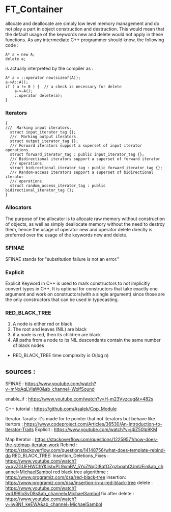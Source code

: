 # FT_Container

allocate and deallocate are simply low level memory management and do not play a part in object construction and destruction. This would mean that the default usage of the keywords new and delete would not apply in these functions. As any intermediate C++ programmer should know, the following code :
```
A* a = new A;
delete a;
```

is actually interpreted by the compiler as :

```
A* a = ::operator new(sizeof(A)); 
a->A::A();
if ( a != 0 ) {  // a check is necessary for delete
    a->~A();
    ::operator delete(a);
}
```

### Iterators
```
{
///  Marking input iterators.
  struct input_iterator_tag {};
  ///  Marking output iterators.
  struct output_iterator_tag {};
  /// Forward iterators support a superset of input iterator operations.
  struct forward_iterator_tag : public input_iterator_tag {};
  /// Bidirectional iterators support a superset of forward iterator
  /// operations.
  struct bidirectional_iterator_tag : public forward_iterator_tag {};
  /// Random-access iterators support a superset of bidirectional iterator
  /// operations.
  struct random_access_iterator_tag : public bidirectional_iterator_tag {};
}
```

### Allocators
<p>
The purpose of the allocator is to allocate raw memory without construction of objects, as well as simply deallocate memory without the need to destroy them, hence the usage of operator new and operator delete directly is preferred over the usage of the keywords new and delete.
</p>

### SFINAE

SFINAE stands for "substitution failure is not an error."

### Explicit

Explicit Keyword in C++ is used to mark constructors to not implicitly convert types in C++. It is optional for constructors that take exactly one argument and work on constructors(with a single argument) since those are the only constructors that can be used in typecasting.

### RED_BLACK_TREE

1. A node is either red or black
2. The root and leaves (NIL) are black
3. if a node is red, then its children are black
4. All paths from a node to its NIL descendants contain the same number of black nodes


- RED_BLACK_TREE time complexity is O(log n)

## sources :

SFINAE :
		https://www.youtube.com/watch?v=mNxAqLVIaW0&ab_channel=WolfSound

enable_if :
		https://www.youtube.com/watch?v=H-m23Vvzcug&t=482s

C++ tutorial :
		https://github.com/Asalek/Cpp_Module

Iterator Taraits: it's made for te pointer that not iterators but behave like itertors :
		https://www.codeproject.com/Articles/36530/An-Introduction-to-Iterator-Traits
Explicit :
		https://www.youtube.com/watch?v=j4iZ50lp9KM

Map Iterator :
		https://stackoverflow.com/questions/12259571/how-does-the-stdmap-iterator-work
Rebind		:
		https://stackoverflow.com/questions/14148756/what-does-template-rebind-do
RED_BLACK_TREE:
	Insertion_Deletions_Fixes :
		https://www.youtube.com/watch?v=qvZGUFHWChY&list=PL9xmBV_5YoZNqDI8qfOZgzbqahCUmUEin&ab_channel=MichaelSambol
	red black tree algorithme :
		https://www.programiz.com/dsa/red-black-tree
	insertion:
		https://www.programiz.com/dsa/insertion-in-a-red-black-tree
	delete :
		https://www.youtube.com/watch?v=lU99loSvD8s&ab_channel=MichaelSambol
	fix after delete :
		https://www.youtube.com/watch?v=iw8N1_keEWA&ab_channel=MichaelSambol
	
